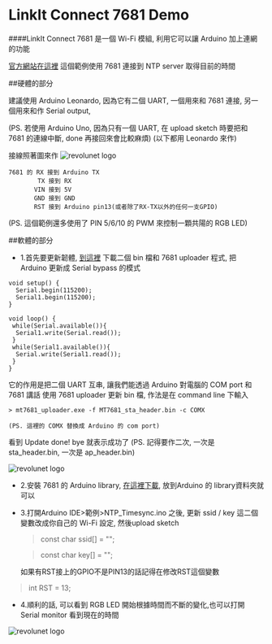 LinkIt Connect 7681 Demo
==============

####LinkIt Connect 7681 是一個 Wi-Fi 模組, 利用它可以讓 Arduino 加上連網的功能

[官方網站在這裡](http://labs.mediatek.com/site/global/developer_tools/mediatek_7681/whatis_7681/index.gsp )
這個範例使用 7681 連接到 NTP server 取得目前的時間

##硬體的部分

建議使用 Arduino Leonardo, 因為它有二個 UART, 一個用來和 7681 連接, 另一個用來和作 Serial output, 

(PS. 若使用 Arduino Uno, 因為只有一個 UART, 在 upload sketch 時要把和 7681 的連線中斷, done 再接回來會比較麻煩)
(以下都用 Leonardo 來作)

接線照著圖來作
![revolunet logo](http://i.imgur.com/tMLCym9.jpg "revolunet logo")
 

	7681 的 RX 接到 Arduino TX
	        TX 接到 RX
	       VIN 接到 5V
	       GND 接到 GND
	       RST 接到 Arduino pin13(或者除了RX-TX以外的任何一支GPIO)

(PS. 這個範例還多使用了 PIN 5/6/10 的 PWM 來控制一顆共陽的 RGB LED)

##軟體的部分

 - 1.首先要更新韌體, [到這裡](https://github.com/will127534/7681-ATcmd) 下載二個 bin 檔和 7681 uploader 程式, 
把 Arduino 更新成 Serial bypass 的模式
```
void setup() {
  Serial.begin(115200);
  Serial1.begin(115200);
}

void loop() {
 while(Serial.available()){
  Serial1.write(Serial.read()); 
 }
 while(Serial1.available()){
  Serial.write(Serial1.read()); 
 }
}
```
它的作用是把二個 UART 互串, 讓我們能透過 Arduino 對電腦的 COM port 和 7681 講話
使用 7681 uploader 更新 bin 檔, 作法是在 command line 下輸入

	> mt7681_uploader.exe -f MT7681_sta_header.bin -c COMX

	(PS. 這裡的 COMX 替換成 Arduino 的 com port)

看到 Update done! bye 就表示成功了
(PS. 記得要作二次, 一次是 sta_header.bin, 一次是 ap_header.bin)

![revolunet logo](http://i.imgur.com/PDTB0gq.png "revolunet logo")

 - 2.安裝 7681 的 Arduino library, [在這裡下載](https://github.com/will127534/7681-ATcmd/tree/master/Arduino_sample), 放到Arduino 的 library資料夾就可以

 - 3.打開Arduino IDE>範例>NTP_Timesync.ino 之後, 更新 ssid / key 這二個變數改成你自己的 Wi-Fi 設定, 然後upload sketch

	> const char ssid[] = ""; 

	> const char key[] = "";

   如果有RST接上的GPIO不是PIN13的話記得在修改RST這個變數

 > int RST = 13;

 - 4.順利的話, 可以看到 RGB LED 開始根據時間而不斷的變化,也可以打開 Serial monitor 看到現在的時間

![revolunet logo](http://i.imgur.com/go5Nphb.png "revolunet logo")